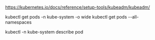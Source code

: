 https://kubernetes.io/docs/reference/setup-tools/kubeadm/kubeadm/



kubectl get pods -n kube-system -o wide
kubectl get pods --all-namespaces

kubectl -n kube-system describe pod

